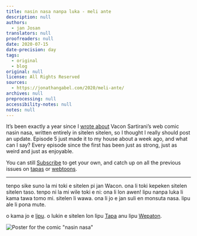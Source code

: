 ```yaml
---
title: nasin nasa nanpa luka - meli ante
description: null
authors:
  - jan Josan
translators: null
proofreaders: null
date: 2020-07-15
date-precision: day
tags:
  - original
  - blog
original: null
license: All Rights Reserved
sources:
  - https://jonathangabel.com/2020/meli-ante/
archives: null
preprocessing: null
accessibility-notes: null
notes: null
---
```


It’s been exactly a year since I [wrote about][previous post] Vacon Sartirani’s web comic nasin nasa, written entirely in sitelen sitelen, so I thought I really should post an update. Episode 5 just made it to my house about a week ago, and what can I say? Every episode since the first has been just as strong, just as weird and just as enjoyable.

You can still [Subscribe][Patreon] to get your own, and catch up on all the previous issues on [tapas][Tapas] or [webtoons][Webtoons].

---

tenpo sike suno la mi toki e sitelen pi jan Wacon. ona li toki kepeken sitelen sitelen taso. tenpo ni la mi wile toki e ni: ona li lon awen! lipu nanpa luka li kama tawa tomo mi. sitelen li wawa. ona li jo e jan suli en monsuta nasa. lipu ale li pona mute.

o kama jo e [lipu][Patreon]. o lukin e sitelen lon lipu [Tapa][Tapas] anu lipu [Wepaton][Webtoons].

![Poster for the comic "nasin nasa"](https://jonathangabel.com/images/t47_tokipona/jan_ante/t47.janWakon.meli_ante_l.png)

[previous post]: https://jonathangabel.com/2019/sike-noka/
[Patreon]: https://www.patreon.com/bePatron?utm_source=webtoons&utm_medium=link&utm_campaign=vaconsartirani&u=21118728&redirect_uri=http%3A%2F%2Fm.webtoons.com%2Fchallenge%2FpatreonCallback
[Tapas]: https://tapas.io/series/Nasin-Nasa
[Webtoons]: https://www.webtoons.com/en/challenge/nasin-nasa/list?title_no=303628
